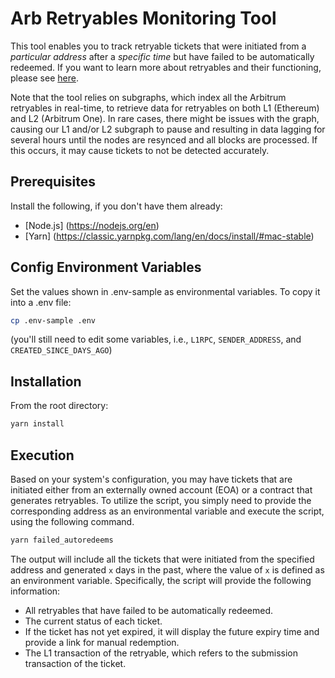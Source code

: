 # Arb Retryables Monitoring Tool

This tool enables you to track retryable tickets that were initiated from a _particular address_ after a _specific time_ but have failed to be automatically redeemed. If you want to learn more about retryables and their functioning, please see [here](https://developer.arbitrum.io/arbos/l1-to-l2-messaging).

Note that the tool relies on subgraphs, which index all the Arbitrum retryables in real-time, to retrieve data for retryables on both L1 (Ethereum) and L2 (Arbitrum One). In rare cases, there might be issues with the graph, causing our L1 and/or L2 subgraph to pause and resulting in data lagging for several hours until the nodes are resynced and all blocks are processed. If this occurs, it may cause tickets to not be detected accurately.

## Prerequisites

Install the following, if you don't have them already:

- [Node.js] (https://nodejs.org/en)
- [Yarn] (https://classic.yarnpkg.com/lang/en/docs/install/#mac-stable)

## Config Environment Variables

Set the values shown in .env-sample as environmental variables. To copy it into a .env file:

```bash
cp .env-sample .env
```

(you'll still need to edit some variables, i.e., `L1RPC`, `SENDER_ADDRESS`, and `CREATED_SINCE_DAYS_AGO`)

## Installation

From the root directory:

```bash
yarn install
```

## Execution

Based on your system's configuration, you may have tickets that are initiated either from an externally owned account (EOA) or a contract that generates retryables. To utilize the script, you simply need to provide the corresponding address as an environmental variable and execute the script, using the following command.

```bash
yarn failed_autoredeems
```

The output will include all the tickets that were initiated from the specified address and generated `x` days in the past, where the value of `x` is defined as an environment variable. Specifically, the script will provide the following information:

- All retryables that have failed to be automatically redeemed.
- The current status of each ticket.
- If the ticket has not yet expired, it will display the future expiry time and provide a link for manual redemption.
- The L1 transaction of the retryable, which refers to the submission transaction of the ticket.
